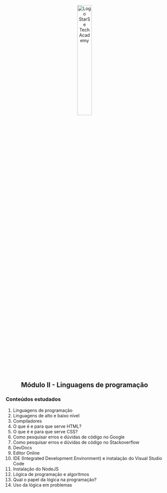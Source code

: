 <div align="center">
  <img src="https://user-images.githubusercontent.com/99208505/167872020-344925cf-cd4b-4c48-864d-0951e792cc72.png" width="30%" alt="Logo StarSe Tech Academy">
  
  ## Módulo II - Linguagens de programação
</div>

<div>
  <h3>Conteúdos estudados</h3>
  <ol>
    <li>Linguagens de programação</li>
    <li>Linguagens de alto e baixo nível</li>
    <li>Compiladores</li>
    <li>O que é e para que serve HTML?</li>
    <li>O que é e para que serve CSS?</li>
    <li>Como pesquisar erros e dúvidas de código no Google</li>
    <li>Como pesquisar erros e dúvidas de código no Stackoverflow</li>
    <li>DevDocs</li>
    <li>Editor Online</li>
    <li>IDE (Integrated Development Environment) e instalação do Visual Studio Code</li>
    <li>Instalação do NodeJS</li>
    <li>Lógica de programação e algoritmos</li>
    <li>Qual o papel da lógica na programação?</li>
    <li>Uso da lógica em problemas</li>
  </ol>
</div>
